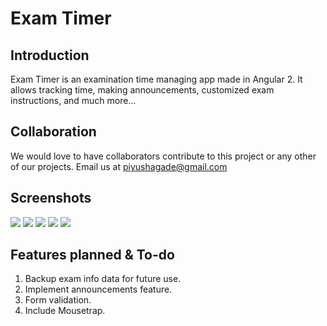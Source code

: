 # Exam Timer

Introduction
---
Exam Timer is an examination time managing app made in Angular 2. It allows tracking time, making announcements, customized exam instructions, and much more...


Collaboration
---
We would love to have collaborators contribute to this project or any other of our projects. Email us at piyushagade@gmail.com


Screenshots
---

<img src="http://i.imgur.com/kdR7Vmh.png"/>

<img src="http://i.imgur.com/2RrnRAs.png"/>

<img src="http://i.imgur.com/qi3L9Q9.png"/>

<img src="http://i.imgur.com/cZ7ST7C.png"/>

<img src="http://i.imgur.com/B9JYsVh.png"/>


Features planned & To-do
---
1. Backup exam info data for future use.
2. Implement announcements feature.
3. Form validation.
4. Include Mousetrap.
